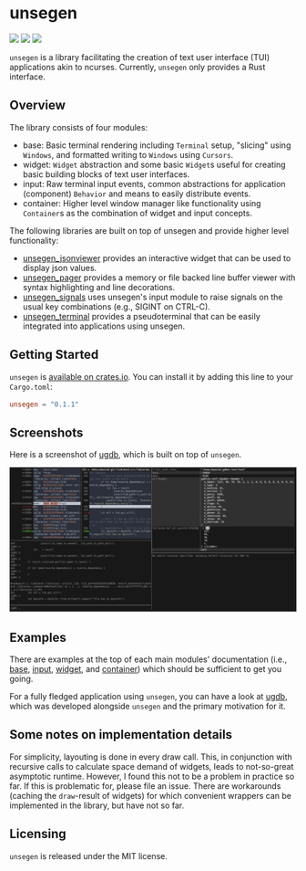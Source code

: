 # unsegen

[![](https://img.shields.io/crates/v/unsegen.svg)](https://crates.io/crates/unsegen/)
[![](https://docs.rs/unsegen/badge.svg)](https://docs.rs/unsegen/)
[![](https://img.shields.io/crates/l/unsegen.svg)]()

`unsegen` is a library facilitating the creation of text user interface (TUI) applications akin to ncurses.
Currently, `unsegen` only provides a Rust interface.

## Overview

The library consists of four modules:

* base: Basic terminal rendering including `Terminal` setup, "slicing" using `Windows`, and formatted writing to `Windows` using `Cursors`.
* widget: `Widget` abstraction and some basic `Widget`s useful for creating basic building blocks of text user interfaces.
* input: Raw terminal input events, common abstractions for application (component) `Behavior` and means to easily distribute events.
* container: Higher level window manager like functionality using `Container`s as the combination of widget and input concepts.

The following libraries are built on top of unsegen and provide higher level functionality:

* [unsegen_jsonviewer](https://crates.io/crates/unsegen_jsonviewer) provides an interactive widget that can be used to display json values.
* [unsegen_pager](https://crates.io/crates/unsegen_pager) provides a memory or file backed line buffer viewer with syntax highlighting and line decorations.
* [unsegen_signals](https://crates.io/crates/unsegen_signals) uses unsegen's input module to raise signals on the usual key combinations (e.g., SIGINT on CTRL-C).
* [unsegen_terminal](https://crates.io/crates/unsegen_terminal) provides a pseudoterminal that can be easily integrated into applications using unsegen.

## Getting Started

`unsegen` is [available on crates.io](https://crates.io/crates/unsegen). You can install it by adding this line to your `Cargo.toml`:

```toml
unsegen = "0.1.1"
```

## Screenshots

Here is a screenshot of [ugdb](https://github.com/ftilde/ugdb), which is built on top of `unsegen`.

![](screenshot.png)

## Examples

There are examples at the top of each main modules' documentation (i.e., [base](https://docs.rs/unsegen/0.1.1/unsegen/base/index.html), [input](https://docs.rs/unsegen/0.1.1/unsegen/input/index.html), [widget](https://docs.rs/unsegen/0.1.1/unsegen/widget/index.html), and [container](https://docs.rs/unsegen/0.1.1/unsegen/container/index.html)) which should be sufficient to get you going.

For a fully fledged application using `unsegen`, you can have a look at [ugdb](https://github.com/ftilde/ugdb), which was developed alongside `unsegen` and the primary motivation for it.

## Some notes on implementation details

For simplicity, layouting is done in every draw call.
This, in conjunction with recursive calls to calculate space demand of widgets, leads to not-so-great asymptotic runtime.
However, I found this not to be a problem in practice so far.
If this is problematic for, please file an issue.
There are workarounds (caching the `draw`-result of widgets) for which convenient wrappers can be implemented in the library, but have not so far.

## Licensing

`unsegen` is released under the MIT license.
